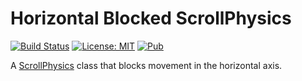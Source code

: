 # Horizontal Blocked ScrollPhysics

[![Build Status](https://travis-ci.com/alpha-health/horizontal_blocked_scroll_physics.svg?branch=master)](https://travis-ci.com/alpha-health/horizontal_blocked_scroll_physics) [![License: MIT](https://img.shields.io/badge/License-MIT-yellow.svg)](https://opensource.org/licenses/MIT) [![Pub](https://img.shields.io/pub/v/horizontal_blocked_scroll_physics.svg)](https://pub.dartlang.org/packages/horizontal_blocked_scroll_physics)

A [ScrollPhysics](https://api.flutter.dev/flutter/widgets/ScrollPhysics-class.html) class that blocks movement in the horizontal axis.
